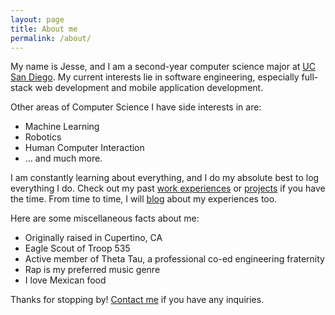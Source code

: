 ```yaml
---
layout: page
title: About me
permalink: /about/
---
```


My name is Jesse, and I am a second-year computer science major at [UC San Diego](http://ucsd.edu/). My current interests lie in software engineering, especially full-stack web development and mobile application development.

Other areas of Computer Science I have side interests in are:

  - Machine Learning
  - Robotics
  - Human Computer Interaction
  - ... and much more.

I am constantly learning about everything, and I do my absolute best to log everything I do. Check out my past [work experiences](/work) or [projects](/projects) if you have the time. From time to time, I will [blog](/) about my experiences too.

Here are some miscellaneous facts about me:

  - Originally raised in Cupertino, CA
  - Eagle Scout of Troop 535
  - Active member of Theta Tau, a professional co-ed engineering fraternity
  - Rap is my preferred music genre
  - I love Mexican food

Thanks for stopping by! <a href="mailto:jez017@ucsd.edu" target="_blank">Contact me</a> if you have any inquiries.
